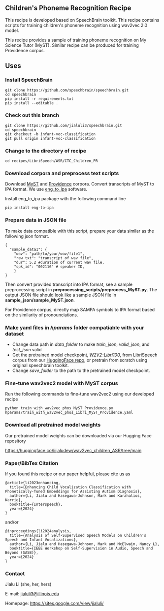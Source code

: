 ## Children's Phoneme Recognition Recipe 
This recipe is developed based on SpeechBrain toolkit. This recipe contains scripts for training children's phoneme recognition using wav2vec 2.0 model. 

This recipe provides a sample of training phoneme recognition on My Science Tutor (MyST). Similar recipe can be produced for training Providence corpus.

## Uses
### Install SpeechBrain
```
git clone https://github.com/speechbrain/speechbrain.git
cd speechbrain
pip install -r requirements.txt
pip install --editable .

```

### Check out this branch
```
git clone https://github.com/jialuli3/speechbrain.git
cd speechbrain
git checkout -b infant-voc-classification
git pull origin infant-voc-classification
```

### Change to the directory of recipe
```
cd recipes/LibriSpeech/ASR/CTC_Children_PR
```

### Download corpora and preprocess text scripts
Download [MyST](https://catalog.ldc.upenn.edu/LDC2021S05) and [Providence](https://phon.talkbank.org/access/Eng-NA/Providence.html) corpora. Convert transcripts of MyST to IPA format. We use [eng_to_ipa](https://pypi.org/project/eng-to-ipa/) software. 

Install eng_to_ipa package with the following command line
```
pip install eng-to-ipa
```

### Prepare data in JSON file
To make data compatible with this script, prepare your data similar as the following json format. 
```
{
  "sample_data1": { 
    "wav": "path/to/your/wav/file1",
    "raw_txt": "transcript of wav file",
    "dur": 5.2 #duration of current wav file,
    "spk_id": "002116" # speaker ID,
    }
}
```

Then convert provided transcript into IPA format, see a sample preprocessing script in **preprocessing_scripts/preprocess_MyST.py**. The output JSON file should look like a sample JSON file in **sample_json/sample_MyST.json**.

For Providence corpus, directly map SAMPA symbols to IPA format based on the similarity of pronounciations. 

### Make yaml files in *hparams* folder compatiable with your dataset
- Change data path in *data_folder* to make *train_json*, *valid_json*, and *test_json* valid
- Get the pretrained model checkpoint, [*W2V2-Libri100*](https://huggingface.co/lijialudew/wav2vec_children_ASR/tree/main/save_100h), from LibriSpeech corpus from our [HuggingFace repo](https://huggingface.co/lijialudew/wav2vec_children_ASR), or pretrain from scratch using original speechbrain toolkit.
- Change *save_folder* to the path to the pretrained model checkpoint.

### Fine-tune wav2vec2 model with MyST corpus
Run the following commands to fine-tune wav2vec2 using our developed recipe

```
python train_with_wav2vec_phos_MyST_Providence.py hparams/train_with_wav2vec_phos_Libri_MyST_Providence.yaml
```
### Download all pretrained model weights ###

Our pretrained model weights can be downloaded via our Hugging Face repository

https://huggingface.co/lijialudew/wav2vec_children_ASR/tree/main

### Paper/BibTex Citation
If you found this recipe or our paper helpful, please cite us as

```
@article{li2023enhancing,
  title={Enhancing Child Vocalization Classification with Phonetically-Tuned Embeddings for Assisting Autism Diagnosis},
  author={Li, Jialu and Hasegawa-Johnson, Mark and Karahalios, Karrie},
  booktitle={Interspeech},
  year={2024}
}
```
and/or
```
@inproceedings{li2024analysis,
  title={Analysis of Self-Supervised Speech Models on Children's Speech and Infant Vocalizations},
  author={Li, Jialu and Hasegawa-Johnson, Mark and McElwain, Nancy L},
  booktitle={IEEE Workshop on Self-Supervision in Audio, Speech and Beyond (SASB)},
  year={2024}
}
```

### Contact
Jialu Li (she, her, hers)

E-mail: jialuli3@illinois.edu

Homepage: https://sites.google.com/view/jialuli/